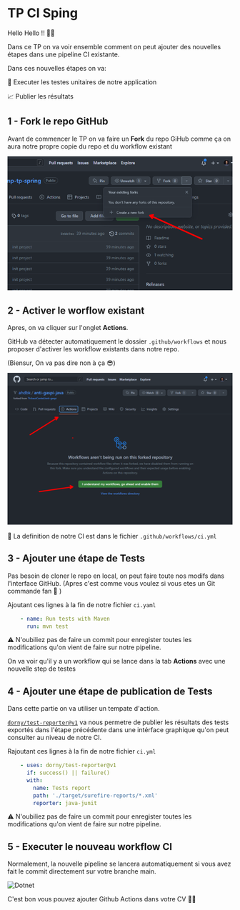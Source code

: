 # TP CI Sping 
Hello Hello !! 👋👋


Dans ce TP on va voir ensemble comment on peut ajouter des nouvelles étapes dans une pipeline CI existante. 

Dans ces nouvelles étapes on va: 

🔴 Executer les testes unitaires de notre application

📈 Publier les résultats

## 1 - Fork le repo GitHub
Avant de commencer le TP on va faire un **Fork** du repo GiHub comme ça on aura notre propre copie du repo et du workflow existant

![](./readmeContent/01.png)


## 2 - Activer le worflow existant
Apres, on va cliquer sur l'onglet **Actions**.

GitHub va détecter automatiquement le dossier `.github/workflows` et nous proposer d'activer les workflow existants dans notre repo. 

(Biensur, On va pas dire non à ça 😎)

![](./readmeContent/02.png)

📝 La definition de notre CI est dans le fichier 
`.github/workflows/ci.yml`

## 3 - Ajouter une étape de Tests
Pas besoin de cloner le repo en local, on peut faire toute nos modifs dans l'interface GitHub. (Apres c'est comme vous voulez si vous etes un Git commande fan 🙈 )

Ajoutant ces lignes à la fin de notre fichier `ci.yaml`
```yaml
    - name: Run tests with Maven
      run: mvn test
```

⚠️ N'oubiliez pas de faire un commit pour enregister toutes les modifications qu'on vient de faire sur notre pipeline.

On va voir qu'il y a un workflow qui se lance dans la tab **Actions** avec une nouvelle step de testes


## 4 - Ajouter une étape de publication de Tests

Dans cette partie on va utiliser un tempate d'action.

[`dorny/test-reporter@v1`](https://github.com/dorny/test-reporter) va nous permetre de publier les résultats des tests exportés dans l'étape précédente dans une intérface graphique qu'on peut consulter au niveau de notre CI.

Rajoutant ces lignes à la fin de notre fichier `ci.yml`

```yaml
    - uses: dorny/test-reporter@v1
      if: success() || failure()
      with:
        name: Tests report
        path: './target/surefire-reports/*.xml'
        reporter: java-junit
```

⚠️ N'oubiliez pas de faire un commit pour enregister toutes les modifications qu'on vient de faire sur notre pipeline.

## 5 - Executer le nouveau workflow CI

Normalement, la nouvelle pipeline se lancera automatiquement si vous avez fait le commit directement sur votre branche main.

![Dotnet](https://user-images.githubusercontent.com/2827484/193042269-55317fb0-d96c-40ca-8ebb-398b2adfc8a2.png)

C'est bon vous pouvez ajouter Github Actions dans votre CV 🥳🥳
